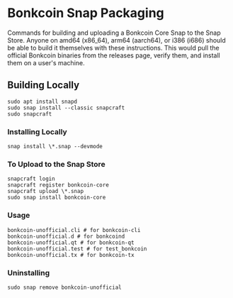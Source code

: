 # Bonkcoin Snap Packaging

Commands for building and uploading a Bonkcoin Core Snap to the Snap Store. Anyone on amd64 (x86_64), arm64 (aarch64), or i386 (i686) should be able to build it themselves with these instructions. This would pull the official Bonkcoin binaries from the releases page, verify them, and install them on a user's machine.

## Building Locally
```
sudo apt install snapd
sudo snap install --classic snapcraft
sudo snapcraft
```

### Installing Locally
```
snap install \*.snap --devmode
```

### To Upload to the Snap Store
```
snapcraft login
snapcraft register bonkcoin-core
snapcraft upload \*.snap
sudo snap install bonkcoin-core
```

### Usage
```
bonkcoin-unofficial.cli # for bonkcoin-cli
bonkcoin-unofficial.d # for bonkcoind
bonkcoin-unofficial.qt # for bonkcoin-qt
bonkcoin-unofficial.test # for test_bonkcoin
bonkcoin-unofficial.tx # for bonkcoin-tx
```

### Uninstalling
```
sudo snap remove bonkcoin-unofficial
```